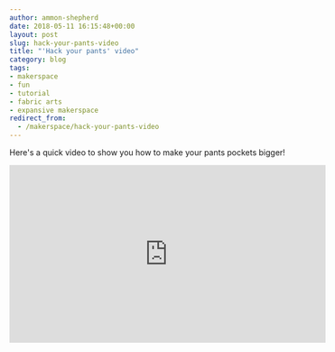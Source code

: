 ```yaml
---
author: ammon-shepherd
date: 2018-05-11 16:15:48+00:00
layout: post
slug: hack-your-pants-video
title: "'Hack your pants' video"
category: blog
tags:
- makerspace
- fun
- tutorial
- fabric arts
- expansive makerspace
redirect_from:
  - /makerspace/hack-your-pants-video
---
```


Here's a quick video to show you how to make your pants pockets bigger!

<iframe src="https://www.youtube.com/embed/-ZGDkxjOG3c" width="560" height="315" frameborder="0" allowfullscreen="allowfullscreen"></iframe>